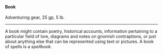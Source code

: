 #### Book

Adventuring gear, 25 gp, 5 lb.

---

A book might contain poetry, historical accounts, information pertaining to a particular field of lore, diagrams and notes on gnomish contraptions, or just about anything else that can be represented using text or pictures. A book of spells is a *spellbook*.